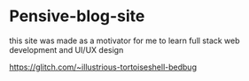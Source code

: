 # Pensive-blog-site


this site was made as a motivator for me to learn full stack web development and UI/UX design

https://glitch.com/~illustrious-tortoiseshell-bedbug


